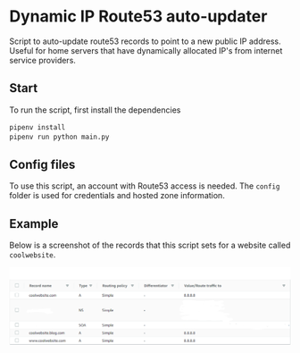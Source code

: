 # Dynamic IP Route53 auto-updater

Script to auto-update route53 records to point to a new public IP address. Useful for home servers that have dynamically allocated IP's from internet service providers.

## Start

To run the script, first install the dependencies

```sh
pipenv install
pipenv run python main.py
```

## Config files

To use this script, an account with Route53 access is needed. The `config` folder is used for credentials and hosted zone information.

## Example

Below is a screenshot of the records that this script sets for a website called `coolwebsite`.

![Example](./docs/example.png)
